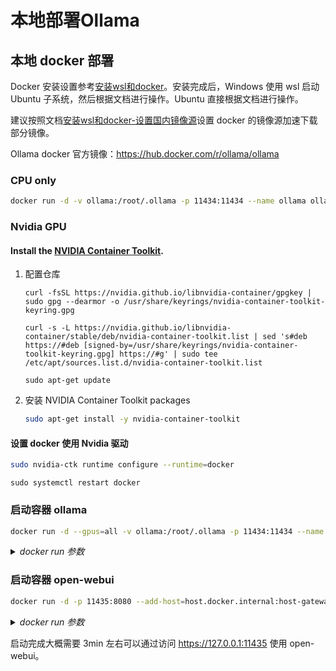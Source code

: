 # 本地部署Ollama

## 本地 docker 部署

Docker 安装设置参考[安装wsl和docker](<./安装wsl和docker.md>)。安装完成后，Windows 使用 wsl 启动 Ubuntu 子系统，然后根据文档进行操作。Ubuntu 直接根据文档进行操作。

建议按照文档[安装wsl和docker-设置国内镜像源](<./安装wsl和docker.md#设置国内镜像源>)设置 docker 的镜像源加速下载部分镜像。

Ollama docker 官方镜像：https://hub.docker.com/r/ollama/ollama

### CPU only

```bash
docker run -d -v ollama:/root/.ollama -p 11434:11434 --name ollama ollama/ollama
```

### Nvidia GPU

#### Install the [NVIDIA Container Toolkit](https://docs.nvidia.com/datacenter/cloud-native/container-toolkit/latest/install-guide.html#installation).

1. 配置仓库

   ```
   curl -fsSL https://nvidia.github.io/libnvidia-container/gpgkey | sudo gpg --dearmor -o /usr/share/keyrings/nvidia-container-toolkit-keyring.gpg
   ```

   ```
   curl -s -L https://nvidia.github.io/libnvidia-container/stable/deb/nvidia-container-toolkit.list | sed 's#deb https://#deb [signed-by=/usr/share/keyrings/nvidia-container-toolkit-keyring.gpg] https://#g' | sudo tee /etc/apt/sources.list.d/nvidia-container-toolkit.list
   ```

   ```
   sudo apt-get update
   ```

2. 安装 NVIDIA Container Toolkit packages

   ```bash
   sudo apt-get install -y nvidia-container-toolkit
   ```

#### 设置 docker  使用 Nvidia 驱动

```bash
sudo nvidia-ctk runtime configure --runtime=docker
```

```
sudo systemctl restart docker
```

### 启动容器 ollama

```bash
docker run -d --gpus=all -v ollama:/root/.ollama -p 11434:11434 --name ollama --restart always ollama/ollama
```

<details><summary><em>docker run 参数</em></summary>
<br>

- [`run`](https://docs.docker.com/reference/cli/docker/container/run/)：从一个镜像创建和运行一个新的容器
- [`-d, --detach`](https://docs.docker.com/reference/cli/docker/container/run/#detach)：后台运行容器并打印容器 ID
- [`--gpus`](https://docs.docker.com/reference/cli/docker/container/run/#gpus)：添加到容器的 GPU 设备 (`all` 传递所有 GPUs)
- [`-v, --volume`](https://docs.docker.com/reference/cli/docker/container/run/#volume)：绑定挂载卷。(`ollama:/root/.ollama`：创建一个名为 `ollama` 的卷，挂载到容器的 `/root/.ollama` 目录)
- [`-p, --expose`]((https://docs.docker.com/reference/cli/docker/container/run/#publish))：将主机上的端口映射到容器中的端口
- [`--name`](https://docs.docker.com/reference/cli/docker/container/run/#name)：为容器分配名称

- [`--restart`](https://docs.docker.com/reference/cli/docker/container/run/#restart)：容器退出时的重启策略 

  - `on-failure[:max-retries]`： 仅在容器退出状态非零（表示错误）时重启容器。还可以使用 `:max-retries` 可选参数来限制 Docker 守护进程尝试重启的次数。
  - `always` 始终重启容器，无论退出状态如何；
  - `unless-stopped` 除非容器被显式停止或 Docker 守护进程本身停止或重新启动，否则会重启容器。


</details>

### 启动容器  open-webui

```bash
docker run -d -p 11435:8080 --add-host=host.docker.internal:host-gateway -v open-webui:/root/.openwebui --name open-webui --restart always ghcr.io/open-webui/open-webui:main
```

<details><summary><em>docker run 参数</em></summary>
<br>

- [`--add-host`](https://docs.docker.com/reference/cli/docker/container/run/#add-host)：Add a custom host-to-IP mapping (host:ip)

  - `host.docker.internal:host-gateway`：自定义的主机名 `host.docker.internal` 关联到宿主机的 IP 地址。这样，在容器内部，你可以使用这个主机名来访问宿主机的资源


</details>



启动完成大概需要 3min 左右可以通过访问 https://127.0.0.1:11435 使用 open-webui。

<!-- 完成标志, 看不到, 请忽略! -->
